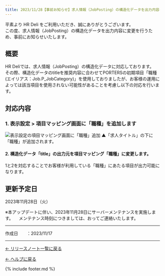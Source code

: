 ```yaml
---
title: 2023/11/28【事前お知らせ】求人情報（JobPosting）の構造化データを出力内容に変更があります
---
```


平素より HR Deli をご利用いただき、誠にありがとうございます。<br>
この度、求人情報（JobPosting）の構造化データを出力内容に変更を行うため、事前にお知らせいたします。

## 概要
HR Deliでは、求人情報（JobPosting）の構造化データに対応しております。<br>
その際、構造化データのtitleを推奨内容に合わせてPORTERSの初期項目「職種(エイリアス：Job.P_JobCategory)」を使用しておりましたが、お客様の運用によっては該当項目を使用されない可能性があることを考慮し以下の対応を行います。

## 対応内容

### 1. 表示設定 > 項目マッピング画面に「職種」を追加します

![表示設定の項目マッピング画面に「職種」追加](https://e2info.github.io/hrdeli-docs/release-notes/images/20231128_01.png)
 ▲「求人タイトル」の下に「職種」が追加されます。

#### 2. 構造化データ「title」の出力元を項目マッピング「職種」に変更します。

1と2を対応することでお客様が利用している「職種」にあたる項目が出力可能になります。


## 更新予定日
2023年11月28日（火）

※本アップデートに伴い、2023年11月28日にサーバーメンテナンスを実施します。
　メンテナンス時刻につきましては、おってご連絡いたします。


-------------

<p>作成日　　：2023/11/17</p>

-------------

[← リリースノート一覧に戻る](https://e2info.github.io/hrdeli-docs/release-notes/archive)<br>

[← ヘルプに戻る](https://e2info.github.io/hrdeli-docs/)<br>

{% include footer.md %}